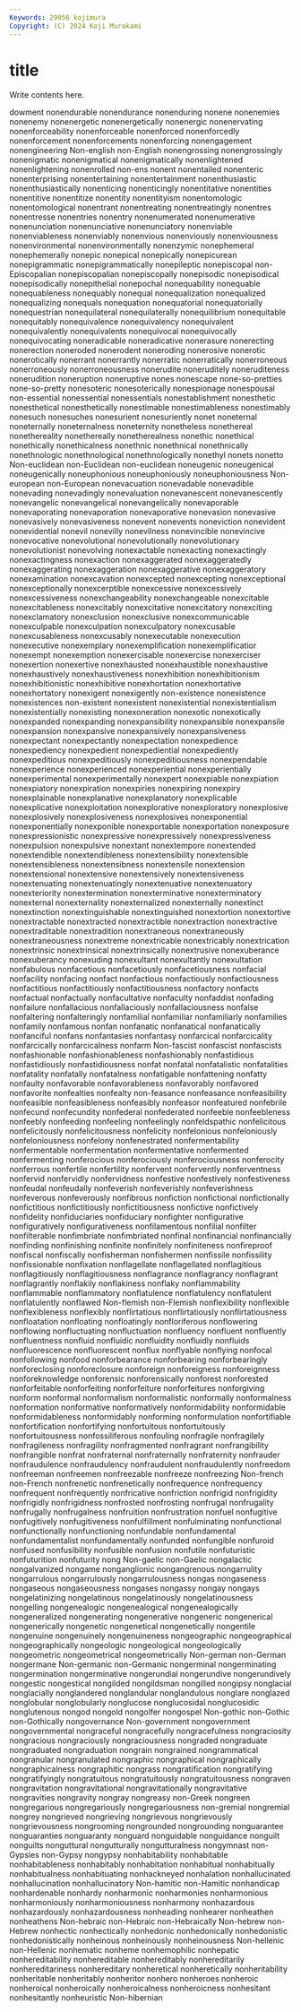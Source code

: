 ```yaml
---
Keywords: 29056 kojimura
Copyright: (C) 2024 Koji Murakami
---
```


# title

Write contents here.



dowment nonendurable nonendurance nonenduring
nonene nonenemies nonenemy nonenergetic nonenergetically nonenergic nonenervating nonenforceability nonenforceable nonenforced
nonenforcedly nonenforcement nonenforcements nonenforcing nonengagement nonengineering Non-english non-English nonengrossing nonengrossingly
nonenigmatic nonenigmatical nonenigmatically nonenlightened nonenlightening nonenrolled non-ens nonent nonentailed nonenteric
nonenterprising nonentertaining nonentertainment nonenthusiastic nonenthusiastically nonenticing nonenticingly nonentitative nonentities nonentitive
nonentitize nonentity nonentityism nonentomologic nonentomological nonentrant nonentreating nonentreatingly nonentres nonentresse
nonentries nonentry nonenumerated nonenumerative nonenunciation nonenunciative nonenunciatory nonenviable nonenviableness nonenviably
nonenvious nonenviously nonenviousness nonenvironmental nonenvironmentally nonenzymic nonephemeral nonephemerally nonepic nonepical
nonepically nonepicurean nonepigrammatic nonepigrammatically nonepileptic nonepiscopal non-Episcopalian nonepiscopalian nonepiscopally nonepisodic
nonepisodical nonepisodically nonepithelial nonepochal nonequability nonequable nonequableness nonequably nonequal nonequalization
nonequalized nonequalizing nonequals nonequation nonequatorial nonequatorially nonequestrian nonequilateral nonequilaterally nonequilibrium
nonequitable nonequitably nonequivalence nonequivalency nonequivalent nonequivalently nonequivalents nonequivocal nonequivocally nonequivocating
noneradicable noneradicative nonerasure nonerecting nonerection noneroded nonerodent noneroding nonerosive nonerotic
nonerotically nonerrant nonerrantly nonerratic nonerratically nonerroneous nonerroneously nonerroneousness nonerudite noneruditely
noneruditeness nonerudition noneruption noneruptive nones nonescape none-so-pretties none-so-pretty nonesoteric nonesoterically
nonespionage nonespousal non-essential nonessential nonessentials nonestablishment nonesthetic nonesthetical nonesthetically nonestimable
nonestimableness nonestimably nonesuch nonesuches nonesurient nonesuriently nonet noneternal noneternally noneternalness
noneternity nonetheless nonethereal nonethereality nonethereally nonetherealness nonethic nonethical nonethically nonethicalness
nonethnic nonethnical nonethnically nonethnologic nonethnological nonethnologically nonethyl nonets nonetto Non-euclidean
non-Euclidean non-euclidean noneugenic noneugenical noneugenically noneuphonious noneuphoniously noneuphoniousness Non-european non-European
nonevacuation nonevadable nonevadible nonevading nonevadingly nonevaluation nonevanescent nonevanescently nonevangelic nonevangelical
nonevangelically nonevaporable nonevaporating nonevaporation nonevaporative nonevasion nonevasive nonevasively nonevasiveness nonevent
nonevents noneviction nonevident nonevidential nonevil nonevilly nonevilness nonevincible nonevincive nonevocative
nonevolutional nonevolutionally nonevolutionary nonevolutionist nonevolving nonexactable nonexacting nonexactingly nonexactingness nonexaction
nonexaggerated nonexaggeratedly nonexaggerating nonexaggeration nonexaggerative nonexaggeratory nonexamination nonexcavation nonexcepted nonexcepting
nonexceptional nonexceptionally nonexcerptible nonexcessive nonexcessively nonexcessiveness nonexchangeability nonexchangeable nonexcitable nonexcitableness
nonexcitably nonexcitative nonexcitatory nonexciting nonexclamatory nonexclusion nonexclusive nonexcommunicable nonexculpable nonexculpation
nonexculpatory nonexcusable nonexcusableness nonexcusably nonexecutable nonexecution nonexecutive nonexemplary nonexemplification nonexemplificatior
nonexempt nonexemption nonexercisable nonexercise nonexerciser nonexertion nonexertive nonexhausted nonexhaustible nonexhaustive
nonexhaustively nonexhaustiveness nonexhibition nonexhibitionism nonexhibitionistic nonexhibitive nonexhortation nonexhortative nonexhortatory nonexigent
nonexigently non-existence nonexistence nonexistences non-existent nonexistent nonexistential nonexistentialism nonexistentially nonexisting
nonexoneration nonexotic nonexotically nonexpanded nonexpanding nonexpansibility nonexpansible nonexpansile nonexpansion nonexpansive
nonexpansively nonexpansiveness nonexpectant nonexpectantly nonexpectation nonexpedience nonexpediency nonexpedient nonexpediential nonexpediently
nonexpeditious nonexpeditiously nonexpeditiousness nonexpendable nonexperience nonexperienced nonexperiential nonexperientially nonexperimental nonexperimentally
nonexpert nonexpiable nonexpiation nonexpiatory nonexpiration nonexpiries nonexpiring nonexpiry nonexplainable nonexplanative
nonexplanatory nonexplicable nonexplicative nonexploitation nonexplorative nonexploratory nonexplosive nonexplosively nonexplosiveness nonexplosives
nonexponential nonexponentially nonexponible nonexportable nonexportation nonexposure nonexpressionistic nonexpressive nonexpressively nonexpressiveness
nonexpulsion nonexpulsive nonextant nonextempore nonextended nonextendible nonextendibleness nonextensibility nonextensible nonextensibleness
nonextensibness nonextensile nonextension nonextensional nonextensive nonextensively nonextensiveness nonextenuating nonextenuatingly nonextenuative
nonextenuatory nonexteriority nonextermination nonexterminative nonexterminatory nonexternal nonexternality nonexternalized nonexternally nonextinct
nonextinction nonextinguishable nonextinguished nonextortion nonextortive nonextractable nonextracted nonextractible nonextraction nonextractive
nonextraditable nonextradition nonextraneous nonextraneously nonextraneousness nonextreme nonextricable nonextricably nonextrication nonextrinsic
nonextrinsical nonextrinsically nonextrusive nonexuberance nonexuberancy nonexuding nonexultant nonexultantly nonexultation nonfabulous
nonfacetious nonfacetiously nonfacetiousness nonfacial nonfacility nonfacing nonfact nonfactious nonfactiously nonfactiousness
nonfactitious nonfactitiously nonfactitiousness nonfactory nonfacts nonfactual nonfactually nonfacultative nonfaculty nonfaddist
nonfading nonfailure nonfallacious nonfallaciously nonfallaciousness nonfalse nonfaltering nonfalteringly nonfamilial nonfamiliar
nonfamiliarly nonfamilies nonfamily nonfamous nonfan nonfanatic nonfanatical nonfanatically nonfanciful nonfans
nonfantasies nonfantasy nonfarcical nonfarcicality nonfarcically nonfarcicalness nonfarm Non-fascist nonfascist nonfascists
nonfashionable nonfashionableness nonfashionably nonfastidious nonfastidiously nonfastidiousness nonfat nonfatal nonfatalistic nonfatalities
nonfatality nonfatally nonfatalness nonfatigable nonfattening nonfatty nonfaulty nonfavorable nonfavorableness nonfavorably
nonfavored nonfavorite nonfealties nonfealty non-feasance nonfeasance nonfeasibility nonfeasible nonfeasibleness nonfeasibly
nonfeasor nonfeatured nonfebrile nonfecund nonfecundity nonfederal nonfederated nonfeeble nonfeebleness nonfeebly
nonfeeding nonfeeling nonfeelingly nonfeldspathic nonfelicitous nonfelicitously nonfelicitousness nonfelicity nonfelonious nonfeloniously
nonfeloniousness nonfelony nonfenestrated nonfermentability nonfermentable nonfermentation nonfermentative nonfermented nonfermenting nonferocious
nonferociously nonferociousness nonferocity nonferrous nonfertile nonfertility nonfervent nonfervently nonferventness nonfervid
nonfervidly nonfervidness nonfestive nonfestively nonfestiveness nonfeudal nonfeudally nonfeverish nonfeverishly nonfeverishness
nonfeverous nonfeverously nonfibrous nonfiction nonfictional nonfictionally nonfictitious nonfictitiously nonfictitiousness nonfictive
nonfictively nonfidelity nonfiduciaries nonfiduciary nonfighter nonfigurative nonfiguratively nonfigurativeness nonfilamentous nonfilial
nonfilter nonfilterable nonfimbriate nonfimbriated nonfinal nonfinancial nonfinancially nonfinding nonfinishing nonfinite
nonfinitely nonfiniteness nonfireproof nonfiscal nonfiscally nonfisherman nonfishermen nonfissile nonfissility nonfissionable
nonfixation nonflagellate nonflagellated nonflagitious nonflagitiously nonflagitiousness nonflagrance nonflagrancy nonflagrant nonflagrantly
nonflakily nonflakiness nonflaky nonflammability nonflammable nonflammatory nonflatulence nonflatulency nonflatulent nonflatulently
nonflawed Non-flemish non-Flemish nonflexibility nonflexible nonflexibleness nonflexibly nonflirtatious nonflirtatiously nonflirtatiousness
nonfloatation nonfloating nonfloatingly nonfloriferous nonflowering nonflowing nonfluctuating nonfluctuation nonfluency nonfluent
nonfluently nonfluentness nonfluid nonfluidic nonfluidity nonfluidly nonfluids nonfluorescence nonfluorescent nonflux
nonflyable nonflying nonfocal nonfollowing nonfood nonforbearance nonforbearing nonforbearingly nonforeclosing nonforeclosure
nonforeign nonforeigness nonforeignness nonforeknowledge nonforensic nonforensically nonforest nonforested nonforfeitable nonforfeiting
nonforfeiture nonforfeitures nonforgiving nonform nonformal nonformalism nonformalistic nonformally nonformalness nonformation
nonformative nonformatively nonformidability nonformidable nonformidableness nonformidably nonforming nonformulation nonfortifiable nonfortification
nonfortifying nonfortuitous nonfortuitously nonfortuitousness nonfossiliferous nonfouling nonfragile nonfragilely nonfragileness nonfragility
nonfragmented nonfragrant nonfrangibility nonfrangible nonfrat nonfraternal nonfraternally nonfraternity nonfrauder nonfraudulence
nonfraudulency nonfraudulent nonfraudulently nonfreedom nonfreeman nonfreemen nonfreezable nonfreeze nonfreezing Non-french
non-French nonfrenetic nonfrenetically nonfrequence nonfrequency nonfrequent nonfrequently nonfricative nonfriction nonfrigid
nonfrigidity nonfrigidly nonfrigidness nonfrosted nonfrosting nonfrugal nonfrugality nonfrugally nonfrugalness nonfruition
nonfrustration nonfuel nonfugitive nonfugitively nonfugitiveness nonfulfillment nonfulminating nonfunctional nonfunctionally nonfunctioning
nonfundable nonfundamental nonfundamentalist nonfundamentally nonfunded nonfungible nonfuroid nonfused nonfusibility nonfusible
nonfusion nonfutile nonfuturistic nonfuturition nonfuturity nong Non-gaelic non-Gaelic nongalactic nongalvanized
nongame nonganglionic nongangrenous nongarrulity nongarrulous nongarrulously nongarrulousness nongas nongaseness nongaseous
nongaseousness nongases nongassy nongay nongays nongelatinizing nongelatinous nongelatinously nongelatinousness nongelling
nongenealogic nongenealogical nongenealogically nongeneralized nongenerating nongenerative nongeneric nongenerical nongenerically nongenetic
nongenetical nongenetically nongentile nongenuine nongenuinely nongenuineness nongeographic nongeographical nongeographically nongeologic
nongeological nongeologically nongeometric nongeometrical nongeometrically Non-german non-German nongermane Non-germanic non-Germanic
nongerminal nongerminating nongermination nongerminative nongerundial nongerundive nongerundively nongestic nongestical nongilded
nongildsman nongilled nongipsy nonglacial nonglacially nonglandered nonglandular nonglandulous nonglare nonglazed
nonglobular nonglobularly nonglucose nonglucosidal nonglucosidic nonglutenous nongod nongold nongolfer nongospel
Non-gothic non-Gothic non-Gothically nongovernance Non-government nongovernment nongovernmental nongraceful nongracefully nongracefulness
nongraciosity nongracious nongraciously nongraciousness nongraded nongraduate nongraduated nongraduation nongrain nongrained
nongrammatical nongranular nongranulated nongraphic nongraphical nongraphically nongraphicalness nongraphitic nongrass nongratification
nongratifying nongratifyingly nongratuitous nongratuitously nongratuitousness nongraven nongravitation nongravitational nongravitationally nongravitative
nongravities nongravity nongray nongreasy non-Greek nongreen nongregarious nongregariously nongregariousness non-gremial
nongremial nongrey nongrieved nongrieving nongrievous nongrievously nongrievousness nongrooming nongrounded nongrounding
nonguarantee nonguaranties nonguaranty nonguard nonguidable nonguidance nonguilt nonguilts nonguttural nongutturally
nongutturalness nongymnast non-Gypsies non-Gypsy nongypsy nonhabitability nonhabitable nonhabitableness nonhabitably nonhabitation
nonhabitual nonhabitually nonhabitualness nonhabituating nonhackneyed nonhalation nonhallucinated nonhallucination nonhallucinatory Non-hamitic
non-Hamitic nonhandicap nonhardenable nonhardy nonharmonic nonharmonies nonharmonious nonharmoniously nonharmoniousness nonharmony
nonhazardous nonhazardously nonhazardousness nonheading nonhearer nonheathen nonheathens Non-hebraic non-Hebraic non-Hebraically
Non-hebrew non-Hebrew nonhectic nonhectically nonhedonic nonhedonically nonhedonistic nonhedonistically nonheinous nonheinously
nonheinousness Non-hellenic non-Hellenic nonhematic nonheme nonhemophilic nonhepatic nonhereditability nonhereditable nonhereditably
nonhereditarily nonhereditariness nonhereditary nonheretical nonheretically nonheritability nonheritable nonheritably nonheritor nonhero
nonheroes nonheroic nonheroical nonheroically nonheroicalness nonheroicness nonhesitant nonhesitantly nonheuristic Non-hibernian
